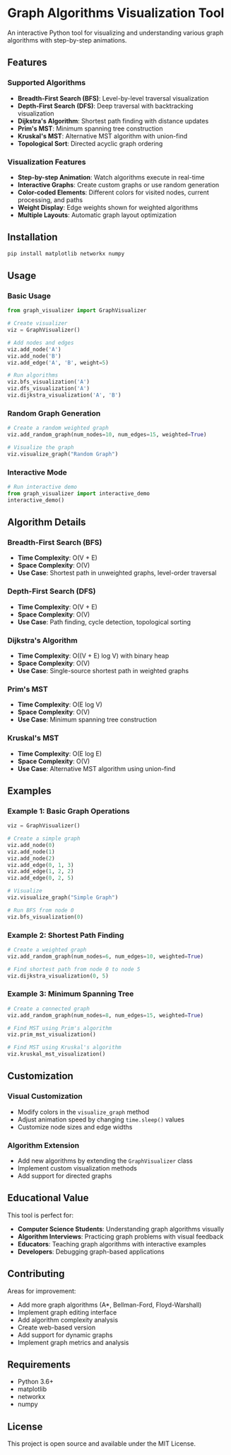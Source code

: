 # Graph Algorithms Visualization Tool

An interactive Python tool for visualizing and understanding various graph algorithms with step-by-step animations.

## Features

### Supported Algorithms
- **Breadth-First Search (BFS)**: Level-by-level traversal visualization
- **Depth-First Search (DFS)**: Deep traversal with backtracking visualization
- **Dijkstra's Algorithm**: Shortest path finding with distance updates
- **Prim's MST**: Minimum spanning tree construction
- **Kruskal's MST**: Alternative MST algorithm with union-find
- **Topological Sort**: Directed acyclic graph ordering

### Visualization Features
- **Step-by-step Animation**: Watch algorithms execute in real-time
- **Interactive Graphs**: Create custom graphs or use random generation
- **Color-coded Elements**: Different colors for visited nodes, current processing, and paths
- **Weight Display**: Edge weights shown for weighted algorithms
- **Multiple Layouts**: Automatic graph layout optimization

## Installation

```bash
pip install matplotlib networkx numpy
```

## Usage

### Basic Usage

```python
from graph_visualizer import GraphVisualizer

# Create visualizer
viz = GraphVisualizer()

# Add nodes and edges
viz.add_node('A')
viz.add_node('B')
viz.add_edge('A', 'B', weight=5)

# Run algorithms
viz.bfs_visualization('A')
viz.dfs_visualization('A')
viz.dijkstra_visualization('A', 'B')
```

### Random Graph Generation

```python
# Create a random weighted graph
viz.add_random_graph(num_nodes=10, num_edges=15, weighted=True)

# Visualize the graph
viz.visualize_graph("Random Graph")
```

### Interactive Mode

```python
# Run interactive demo
from graph_visualizer import interactive_demo
interactive_demo()
```

## Algorithm Details

### Breadth-First Search (BFS)
- **Time Complexity**: O(V + E)
- **Space Complexity**: O(V)
- **Use Case**: Shortest path in unweighted graphs, level-order traversal

### Depth-First Search (DFS)
- **Time Complexity**: O(V + E)
- **Space Complexity**: O(V)
- **Use Case**: Path finding, cycle detection, topological sorting

### Dijkstra's Algorithm
- **Time Complexity**: O((V + E) log V) with binary heap
- **Space Complexity**: O(V)
- **Use Case**: Single-source shortest path in weighted graphs

### Prim's MST
- **Time Complexity**: O(E log V)
- **Space Complexity**: O(V)
- **Use Case**: Minimum spanning tree construction

### Kruskal's MST
- **Time Complexity**: O(E log E)
- **Space Complexity**: O(V)
- **Use Case**: Alternative MST algorithm using union-find

## Examples

### Example 1: Basic Graph Operations

```python
viz = GraphVisualizer()

# Create a simple graph
viz.add_node(0)
viz.add_node(1)
viz.add_node(2)
viz.add_edge(0, 1, 3)
viz.add_edge(1, 2, 2)
viz.add_edge(0, 2, 5)

# Visualize
viz.visualize_graph("Simple Graph")

# Run BFS from node 0
viz.bfs_visualization(0)
```

### Example 2: Shortest Path Finding

```python
# Create a weighted graph
viz.add_random_graph(num_nodes=6, num_edges=10, weighted=True)

# Find shortest path from node 0 to node 5
viz.dijkstra_visualization(0, 5)
```

### Example 3: Minimum Spanning Tree

```python
# Create a connected graph
viz.add_random_graph(num_nodes=8, num_edges=15, weighted=True)

# Find MST using Prim's algorithm
viz.prim_mst_visualization()

# Find MST using Kruskal's algorithm
viz.kruskal_mst_visualization()
```

## Customization

### Visual Customization
- Modify colors in the `visualize_graph` method
- Adjust animation speed by changing `time.sleep()` values
- Customize node sizes and edge widths

### Algorithm Extension
- Add new algorithms by extending the `GraphVisualizer` class
- Implement custom visualization methods
- Add support for directed graphs

## Educational Value

This tool is perfect for:
- **Computer Science Students**: Understanding graph algorithms visually
- **Algorithm Interviews**: Practicing graph problems with visual feedback
- **Educators**: Teaching graph algorithms with interactive examples
- **Developers**: Debugging graph-based applications

## Contributing

Areas for improvement:
- Add more graph algorithms (A*, Bellman-Ford, Floyd-Warshall)
- Implement graph editing interface
- Add algorithm complexity analysis
- Create web-based version
- Add support for dynamic graphs
- Implement graph metrics and analysis

## Requirements

- Python 3.6+
- matplotlib
- networkx
- numpy

## License

This project is open source and available under the MIT License.
